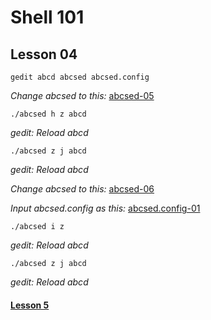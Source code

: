 # Shell 101
## Lesson 04

`gedit abcd abcsed abcsed.config`

*Change abcsed to this:* [abcsed-05](https://github.com/inkVerb/pinker/blob/master/101-shell/abcsed-05)

`./abcsed h z abcd`

*gedit: Reload abcd*

`./abcsed z j abcd`

*gedit: Reload abcd*

*Change abcsed to this:* [abcsed-06](https://github.com/inkVerb/pinker/blob/master/101-shell/abcsed-06)

*Input abcsed.config as this:* [abcsed.config-01](https://github.com/inkVerb/pinker/blob/master/101-shell/abcsed.config-01)

`./abcsed i z`

*gedit: Reload abcd*

`./abcsed z j abcd`

*gedit: Reload abcd*

#### [Lesson 5](https://github.com/inkVerb/pinker/blob/master/101-shell/Lesson-05.md)
